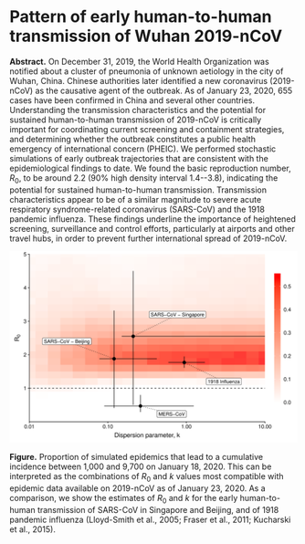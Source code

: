 # Pattern of early human-to-human transmission of Wuhan 2019-nCoV

**Abstract.** On December 31, 2019, the World Health Organization was notified about a cluster of pneumonia of unknown aetiology in the city of Wuhan, China. Chinese authorities later identified a new coronavirus (2019-nCoV) as the causative agent of the outbreak. As of January 23, 2020, 655 cases have been confirmed in China and several other countries. Understanding the transmission characteristics and the potential for sustained human-to-human transmission of 2019-nCoV is critically important for coordinating current screening and containment strategies, and determining whether the outbreak constitutes a public health emergency of international concern (PHEIC). We performed stochastic simulations of early outbreak trajectories that are consistent with the epidemiological findings to date. We found the basic reproduction number, $R_0$, to be around 2.2 (90\% high density interval 1.4--3.8), indicating the potential for sustained human-to-human transmission. Transmission characteristics appear to be of a similar magnitude to severe acute respiratory syndrome-related coronavirus (SARS-CoV) and the 1918 pandemic influenza. These findings underline the importance of heightened screening, surveillance and control efforts, particularly at airports and other travel hubs, in order to prevent further international spread of 2019-nCoV.

![](figure/fig_comb.png)

**Figure.** Proportion of simulated epidemics that lead to a cumulative incidence
 between 1,000 and 9,700 on January 18, 2020. This can be interpreted
 as the combinations of $R_0$ and $k$ values most compatible with 
epidemic data available on 2019-nCoV as of January 23, 2020. 
As a comparison, we show the estimates of $R_0$ and $k$ for the 
early human-to-human transmission of SARS-CoV in Singapore and 
Beijing, and of 1918 pandemic influenza (Lloyd-Smith et al., 2005; 
Fraser et al., 2011; Kucharski et al., 2015).
